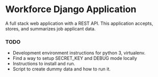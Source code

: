 # Workforce Django Application

A full stack web application with a REST API. This application accepts, stores,
and summarizes job applicant data.

### TODO
* Development environment instructions for python 3, virtualenv.
* Find a way to setup SECRET_KEY and DEBUG mode locally
* Instructions to install and run.
* Script to create dummy data and how to run it.
